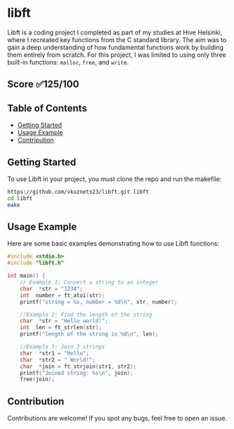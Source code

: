 # libft

Libft is a coding project I completed as part of my studies at Hive Helsinki, where I recreated key functions from the C standard library. The aim was to gain a deep understanding of how fundamental functions work by building them entirely from scratch. For this project, I was limited to using only three built-in functions: `malloc`, `free`, and `write`.

## Score ✅125/100

## Table of Contents
- [Getting Started](#getting-started)
- [Usage Example](#usage-examples)
- [Contripution](#contribution)


## Getting Started
To use Libft in your project, you must clone the repo and run the makefile:

```bash
https://github.com/vkuznets23/libft.git libft
cd libft
make
```
## Usage Example
Here are some basic examples demonstrating how to use Libft functions:

```c
#include <stdio.h>
#include "libft.h"

int main() {
    // Example 1: Convert a string to an integer
    char  *str = "1234";
    int  number = ft_atoi(str);
    printf("string = %s, number = %d\n", str, number);

    //Example 2: Find the length of the string
    char  *str = "Hello world!";
    int  len = ft_strlen(str);
    printf("length of the string is %d\n", len);

    //Example 3: Join 2 strings
    char  *str1 = "Hello";
    char  *str2 = " World!";
    char  *join = ft_strjoin(str1, str2);
    printf("Joined string: %s\n", join);
    free(join);
```

## Contribution
Contributions are welcome! If you spot any bugs, feel free to open an issue.
